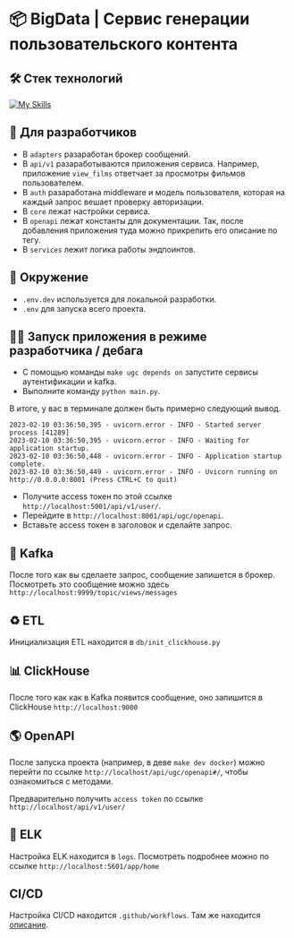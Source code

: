 # 📦 BigData | Сервис генерации пользовательского контента

## 🛠 Стек технологий

[![My Skills](https://skillicons.dev/icons?i=python,fastapi,kafka,docker,nginx&perline=5)](https://skillicons.dev)


## 🧭 Для разработчиков

- В `adapters` разаработан брокер сообщений.
- В  `api/v1` разаработываются приложения сервиса. Например, приложение `view_films` ответчает за просмотры фильмов пользователем.
- В `auth` разаработана middleware и модель пользователя, которая на каждый запрос вешает проверку авторизации.
- В `core` лежат настройки сервиса.
- В `openapi` лежат константы для документации. Так, после добавления приложения туда можно прикрепить его описание по тегу.
- В `services` лежит логика работы эндпоинтов.


## 🔑 Окружение

- `.env.dev` используется для локальной разработки.
- `.env` для запуска всего проекта.


## 🏃‍♂️ Запуск приложения в режиме разработчика / дебага

- С помощью команды `make ugc depends on` запустите cервисы аутентификации и kafka.
- Выполните команду `python main.py`.

В итоге, у вас в терминале должен быть примерно следующий вывод.

```commandline
2023-02-10 03:36:50,395 - uvicorn.error - INFO - Started server process [41289]
2023-02-10 03:36:50,395 - uvicorn.error - INFO - Waiting for application startup.
2023-02-10 03:36:50,448 - uvicorn.error - INFO - Application startup complete.
2023-02-10 03:36:50,449 - uvicorn.error - INFO - Uvicorn running on http://0.0.0.0:8001 (Press CTRL+C to quit)
```

- Получите access токен по этой ссылке `http://localhost:5001/api/v1/user/`.
- Перейдите в `http://localhost:8001/api/ugc/openapi`.
- Вставьте access токен в заголовок и сделайте запрос.


## 📨 Kafka

После того как вы сделаете запрос, сообщение запишется в брокер.
Посмотреть это сообщение можно здесь `http://localhost:9999/topic/views/messages`


## ♻️ ETL

Инициализация ETL находится в `db/init_clickhouse.py`

## 📊 ClickHouse

После того как как в Kafka появится сообщение, оно запишится в ClickHouse `http://localhost:9000` 

## 🌎 OpenAPI

После запуска проекта (например, в деве `make dev docker`) можно перейти по ссылке `http://localhost/api/ugc/openapi#/`, 
чтобы ознакомиться с методами. 

Предварительно получить `access token` по ссылке `http://localhost/api/v1/user/`

## 🌲 ELK

Настройка ELK находится в `logs`. Посмотреть подробнее можно по ссылке `http://localhost:5601/app/home`

## CI/CD

Настройка CI/CD находится `.github/workflows`. Там же находится [описание](.github/workflows/README.md).